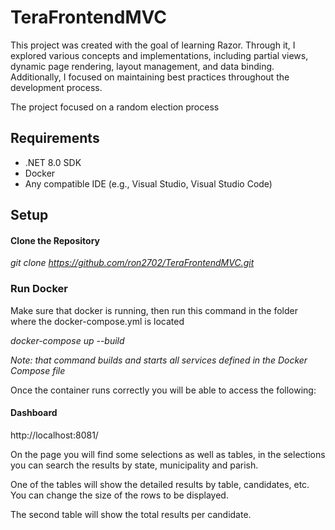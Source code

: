 
# TeraFrontendMVC

This project was created with the goal of learning Razor. Through it, I explored various concepts and implementations, including partial views, dynamic page rendering, layout management, and data binding. Additionally, I focused on maintaining best practices throughout the development process.

The project focused on a random election process 



## Requirements

* .NET 8.0 SDK
* Docker
* Any compatible IDE (e.g., Visual Studio, Visual Studio Code)

## Setup

#### Clone the Repository

 _git clone https://github.com/ron2702/TeraFrontendMVC.git_ 

### Run Docker

Make sure that docker is running, then run this command in the folder where the docker-compose.yml is located 

_docker-compose up --build_

_Note: that command builds and starts all services defined in the Docker Compose file_

Once the container runs correctly you will be able to access the following: 

#### Dashboard

http://localhost:8081/

On the page you will find some selections as well as tables, in the selections you can search the results by state, municipality and parish.

One of the tables will show the detailed results by table, candidates, etc. You can change the size of the rows to be displayed.

The second table will show the total results per candidate.


